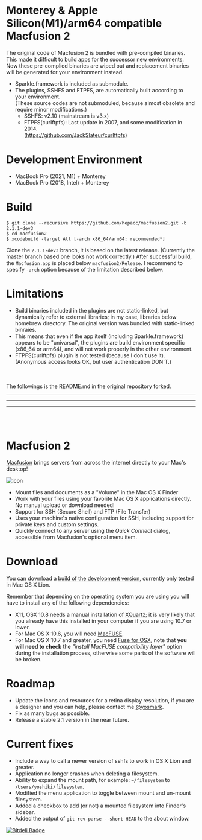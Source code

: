 # Monterey & Apple Silicon(M1)/arm64 compatible Macfusion 2
The original code of Macfusion 2 is bundled with pre-compiled binaries.
This made it difficult to build apps for the successor new environments.
Now these pre-complied binaries are wiped out and replacement binaries will be generated for your environment instead.

- Sparkle.framework is included as submodule.
- The plugins, SSHFS and FTPFS, are automatically built according to your environment.<br>
(These source codes are not submoduled, because almost obsolete and require minor modifications.)
    - SSHFS: v2.10 (mainstream is v3.x)
    - FTPFS(curlftpfs): Last update in 2007, and some modification in 2014.<br>
    (https://github.com/JackSlateur/curlftpfs)

# Development Environment
- MacBook Pro (2021, M1) + Monterey
- MacBook Pro (2018, Intel) + Monterey

# Build
```
$ git clone --recursive https://github.com/hepacc/macfusion2.git -b 2.1.1-dev3
$ cd macfusion2
$ xcodebuild -target All [-arch x86_64/arm64; recommended*]
```
Clone the `2.1.1-dev3` branch, it is based on the latest release.
(Currently the master branch based one looks not work correctly.)
After successful build, the `Macfusion.app` is placed below `macfusion2/Release`.
I recommend to specify `-arch` option because of the limitation described below.

# Limitations
- Build binaries included in the plugins are not static-linked, but dynamically refer to external libraries; in my case, libraries below homebrew directory.
The original version was bundled with static-linked binraies.
- This means that even if the app itself (including Sparkle.framework) appears to be "univarsal", 
the plugins are build environment specific (x86_64 or arm64),
and will not work properly in the other environment.
- FTPFS(curlftpfs) plugin is not tested (because I don't use it).<br>
(Anonymous access looks OK, but user authentication DON'T.)

<br>
<br>
The followings is the README.md in the original repository forked.

---
---
---
<br>
<br>

Macfusion 2
===========

[Macfusion][] brings servers from across the internet directly to your Mac's desktop!

![icon](http://i.imgur.com/zGp4o.png)

- Mount files and documents as a "Volume" in the Mac OS X Finder
- Work with your files using your favorite Mac OS X applications directly. No manual upload or download needed!
- Support for SSH (Secure Shell) and FTP (File Transfer)
- Uses your machine's native configuration for SSH, including support for private keys and custom settings.
- Quickly connect to any server using the *Quick Connect* dialog, accessible from Macfusion's optional menu item.


Download
========

You can download a [build of the development version][], currently only tested in Mac OS X Lion.

Remember that depending on the operating system you are using you will have to install any of the following dependencies:

- X11, OSX 10.8 needs a manual installation of [XQuartz][]; it is very likely that you already have this installed in your computer if you are using 10.7 or lower.
- For Mac OS X 10.6, you will need [MacFUSE][].
- For Mac OS X 10.7 and greater, you need [Fuse for OSX][], note that **you will need to check** the *"install MacFUSE compatibility layer"* option during the installation process, otherwise some parts of the software will be broken.

Roadmap
=======

- Update the icons and resources for a retina display resolution, if you are a designer and you can help, please contact me [@yosmark][].
- Fix as many bugs as possible.
- Release a stable 2.1 version in the near future.

Current fixes
=============

- Include a way to call a newer version of sshfs to work in OS X Lion and greater.
- Application no longer crashes when deleting a filesystem.
- Ability to expand the mount path, for example: `~/filesystem` to `/Users/yoshiki/filesystem`. 
- Modified the menu application to toggle between mount and un-mount filesystem.
- Added a checkbox to add (or not) a mounted filesystem into Finder's sidebar.
- Added the output of `git rev-parse --short HEAD` to the about window.

[![Bitdeli Badge](https://d2weczhvl823v0.cloudfront.net/ElDeveloper/macfusion2/trend.png)](https://bitdeli.com/free "Bitdeli Badge")

[Macfusion]:http://macfusionapp.org/
[MacFUSE]:http://code.google.com/p/macfuse/
[Fuse for OSX]:http://osxfuse.github.com
[XQuartz]:http://xquartz.macosforge.org
[build of the development version]:https://github.com/ElDeveloper/macfusion2/releases/tag/2.1-dev
[@yosmark]:https://twitter.com/yosmark
